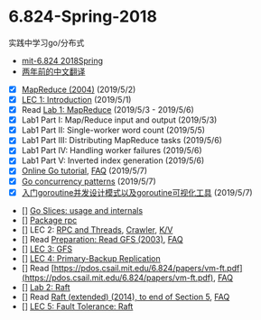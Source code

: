 # 6.824-Spring-2018
实践中学习go/分布式

- [mit-6.824 2018Spring](https://pdos.csail.mit.edu/6.824/schedule.html)
- [两年前的中文翻译](https://github.com/feixiao/Distributed-Systems)
- [x] [MapReduce (2004)](http://blog.bizcloudsoft.com/wp-content/uploads/Google-MapReduce%E4%B8%AD%E6%96%87%E7%89%88_1.0.pdf) (2019/5/2)
- [x] [LEC 1: Introduction](https://pdos.csail.mit.edu/6.824/notes/l01.txt) (2019/5/1)
- [x] Read [Lab 1: MapReduce](https://pdos.csail.mit.edu/6.824/labs/lab-1.html) (2019/5/3 - 2019/5/6)
- [x] Lab1 Part I: Map/Reduce input and output (2019/5/3)
- [x] Lab1 Part II: Single-worker word count (2019/5/5)
- [x] Lab1 Part III: Distributing MapReduce tasks (2019/5/6)
- [x] Lab1 Part IV: Handling worker failures (2019/5/6)
- [x] Lab1 Part V: Inverted index generation (2019/5/6)
- [x] [Online Go tutorial](https://go-tour-zh.appspot.com/list), [FAQ](https://pdos.csail.mit.edu/6.824/papers/tour-faq.txt) (2019/5/7)
- [x] [Go concurrency patterns](https://talks.golang.org/2012/concurrency.slide) (2019/5/7)
- [x] [入门goroutine并发设计模式以及goroutine可视化工具](https://segmentfault.com/a/1190000007111208) (2019/5/7)
- [] [Go Slices: usage and internals](https://blog.golang.org/go-slices-usage-and-internals)
- [] [Package rpc](https://golang.org/pkg/net/rpc/)
- []  LEC 2: [RPC and Threads](https://pdos.csail.mit.edu/6.824/notes/l-rpc.txt), [Crawler](https://pdos.csail.mit.edu/6.824/notes/crawler.go), [K/V](https://pdos.csail.mit.edu/6.824/notes/kv.go)
- [] Read [Preparation: Read GFS (2003)](http://blog.bizcloudsoft.com/wp-content/uploads/Google-File-System%E4%B8%AD%E6%96%87%E7%89%88_1.0.pdf), [FAQ](https://pdos.csail.mit.edu/6.824/papers/gfs-faq.txt)
- [] [LEC 3: GFS](https://pdos.csail.mit.edu/6.824/notes/l-gfs-short.txt)
- [] [LEC 4: Primary-Backup Replication](https://pdos.csail.mit.edu/6.824/notes/l-vm-ft.txt)
- [] Read [https://pdos.csail.mit.edu/6.824/papers/vm-ft.pdf](https://pdos.csail.mit.edu/6.824/papers/vm-ft.pdf), [FAQ](https://pdos.csail.mit.edu/6.824/papers/vm-ft-faq.txt)
- [] [Lab 2: Raft](https://pdos.csail.mit.edu/6.824/labs/lab-raft.html)
- [] Read [Raft (extended) (2014), to end of Section 5](https://pdos.csail.mit.edu/6.824/papers/raft-extended.pdf), [FAQ](https://pdos.csail.mit.edu/6.824/papers/raft-faq.txt)
- [] [LEC 5: Fault Tolerance: Raft](https://pdos.csail.mit.edu/6.824/notes/l-raft.txt)

